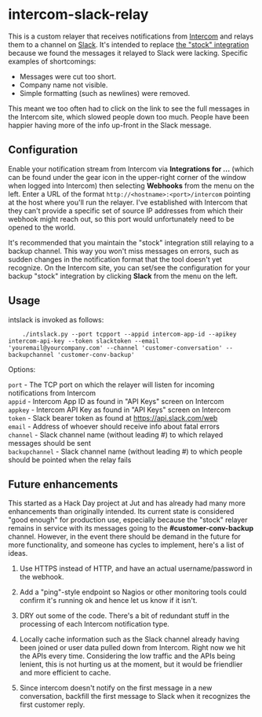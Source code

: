 intercom-slack-relay
====================
This is a custom relayer that receives notifications from [Intercom](https://www.intercom.io/) and relays them to a channel on [Slack](http://www.slack.com). It's intended to replace [the "stock" integration](http://docs.intercom.io/Integrations/slack-integration) because we found the messages it relayed to Slack were lacking. Specific examples of shortcomings:

* Messages were cut too short.
* Company name not visible.
* Simple formatting (such as newlines) were removed.

This meant we too often had to click on the link to see the full messages in the Intercom site, which slowed people down too much. People have been happier having more of the info up-front in the Slack message.

Configuration
-------------
Enable your notification stream from Intercom via <b>Integrations for ...</b> (which can be found under the gear icon in the upper-right corner of the window when logged into Intercom) then selecting <b>Webhooks</b> from the menu on the left. Enter a URL of the format `http://<hostname>:<port>/intercom` pointing at the host where you'll run the relayer. I've established with Intercom that they can't provide a specific set of source IP addresses from which their webhook might reach out, so this port would unfortunately need to be opened to the world.

It's recommended that you maintain the "stock" integration still relaying to a backup channel. This way you won't miss messages on errors, such as sudden changes in the notification format that the tool doesn't yet recognize. On the Intercom site, you can set/see the configuration for your backup "stock" integration by clicking <b>Slack</b> from the menu on the left.

Usage
-----
intslack is invoked as follows:

        ./intslack.py --port tcpport --appid intercom-app-id --apikey intercom-api-key --token slacktoken --email 'youremail@yourcompany.com' --channel 'customer-conversation' --backupchannel 'customer-conv-backup'

Options:

`port` - The TCP port on which the relayer will listen for incoming notifications from Intercom<br>
`appid` - Intercom App ID as found in "API Keys" screen on Intercom<br>
`appkey` - Intercom API Key as found in "API Keys" screen on Intercom<br>
`token` - Slack bearer token as found at https://api.slack.com/web<br>
`email` - Address of whoever should receive info about fatal errors<br>
`channel` - Slack channel name (without leading #) to which relayed messages should be sent<br>
`backupchannel` - Slack channel name (without leading #) to which people should be pointed when the relay fails<br>

Future enhancements
-------------------
This started as a Hack Day project at Jut and has already had many more enhancements than originally intended. Its current state is considered "good enough" for production use, especially because the "stock" relayer remains in service with its messages going to the <b>#customer-conv-backup</b> channel. However, in the event there should be demand in the future for more functionality, and someone has cycles to implement, here's a list of ideas.

1. Use HTTPS instead of HTTP, and have an actual username/password in the webhook. 

1. Add a "ping"-style endpoint so Nagios or other monitoring tools could confirm it's running ok and hence let us know if it isn't.

1. DRY out some of the code. There's a bit of redundant stuff in the processing of each Intercom notification type.

1. Locally cache information such as the Slack channel already having been joined or user data pulled down from Intercom. Right now we hit the APIs every time. Considering the low traffic and the APIs being lenient, this is not hurting us at the moment, but it would be friendlier and more efficient to cache.

1. Since intercom doesn't notify on the first message in a new conversation, backfill the first message to Slack when it recognizes the first customer reply.
